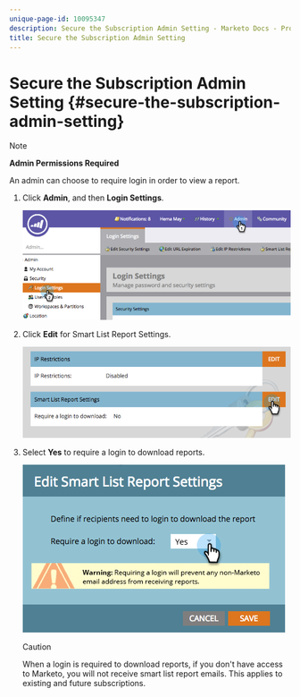 ```yaml
---
unique-page-id: 10095347
description: Secure the Subscription Admin Setting - Marketo Docs - Product Documentation
title: Secure the Subscription Admin Setting
---
```


# Secure the Subscription Admin Setting {#secure-the-subscription-admin-setting}

>[!NOTE]
>
>**Admin Permissions Required**

An admin can choose to require login in order to view a report.

1. Click **Admin**, and then **Login Settings**.

   ![](assets/image2015-4-29-12-3a46-3a14.png)

1. Click **Edit** for Smart List Report Settings.

   ![](assets/image2015-4-29-12-3a50-3a50.png)

1. Select **Yes** to require a login to download reports.

   ![](assets/image2015-4-29-12-3a53-3a7.png)

   >[!CAUTION]
   >
   >When a login is required to download reports, if you don't have access to Marketo, you will not receive smart list report emails. This applies to existing and future subscriptions.
